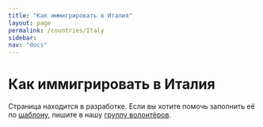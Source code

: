 ```yaml
---
title: "Как иммигрировать в Италия"
layout: page
permalink: /countries/Italy
sidebar:
nav: "docs"
---
```


# Как иммигрировать в Италия

Страница находится в разработке. Если вы хотите помочь заполнить её по [шаблону](/template), пишите в нашу [группу волонтёров](https://t.me/+FHi3FnJaoWJkMDAx).
